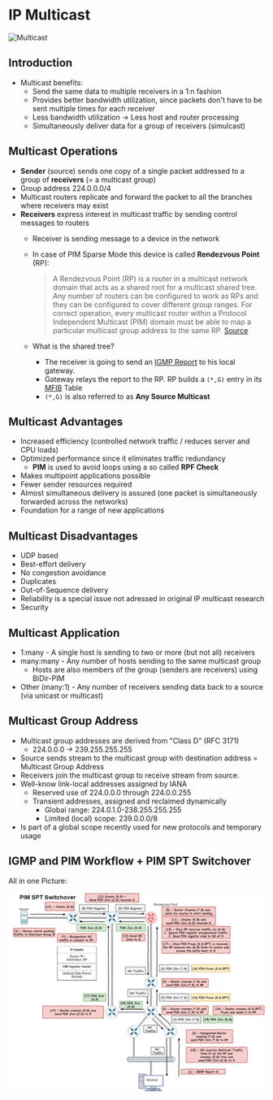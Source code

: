 # IP Multicast

![Multicast](https://upload.wikimedia.org/wikipedia/commons/thumb/3/30/Multicast.svg/800px-Multicast.svg.png)

## Introduction

- Multicast benefits:
  - Send the same data to multiple receivers in a 1:n fashion
  - Provides better bandwidth utilization, since packets don't have to be sent multiple times for each receiver
  - Less bandwidth utilization -> Less host and router processing
  - Simultaneously deliver data for a group of receivers (simulcast)
  
## Multicast Operations

- **Sender** (source) sends one copy of a single packet addressed to a group of **receivers** (= a multicast group)
- Group address 224.0.0.0/4
- Multicast routers replicate and forward the packet to all the branches where receivers may exist
- **Receivers** express interest in multicast traffic by sending control messages to routers
  - Receiver is sending message to a device in the network
  - In case of PIM Sparse Mode this device is called **Rendezvous Point** (RP):
    > A Rendezvous Point (RP) is a router in a multicast network domain that acts as a shared root for a multicast shared tree. 
    > Any number of routers can be configured to work as RPs and they can be configured to cover different group ranges. 
    > For correct operation, every multicast router within a Protocol Independent Multicast (PIM) domain must be able to map a particular multicast group address to the same RP.
    [Source](https://www.cisco.com/c/en/us/products/collateral/ios-nx-os-software/ip-multicast/whitepaper_c11-508498.html)
    
  - What is the shared tree?
    - The receiver is going to send an [IGMP Report](https://tools.ietf.org/html/rfc2236) to his local gateway.
    - Gateway relays the report to the RP. RP builds a `(*,G)` entry in its [MFIB](https://www.cisco.com/c/en/us/td/docs/ios-xml/ios/ipmulti_mfib/configuration/xe-16/imc-mfib-xe-16-book/imc-mfib-overview.html#GUID-EFEE7C66-3BDB-468D-9CBC-F2B7F9C9A1F6) Table
    - `(*,G)` is also referred to as __Any Source Multicast__
    
## Multicast Advantages

- Increased efficiency (controlled network traffic / reduces server and CPU loads)
- Optimized performance since it eliminates traffic redundancy 
  - **PIM** is used to avoid loops using a so called **RPF Check**
- Makes multipoint applications possible
- Fewer sender resources required
- Almost simultaneous delivery is assured (one packet is simultaneously forwarded across the networks)
- Foundation for a range of new applications

## Multicast Disadvantages

- UDP based
- Best-effort delivery
- No congestion avoidance
- Duplicates
- Out-of-Sequence delivery
- Reliability is a special issue not adressed in original IP multicast research
- Security

## Multicast Application

- 1:many - A single host is sending to two or more (but not all) receivers
- many:many - Any number of hosts sending to the same multicast group
  - Hosts are also members of the group (senders are receivers) using BiDir-PIM
- Other (many:1) - Any number of receivers sending data back to a source (via unicast or multicast)

## Multicast Group Address

- Multicast group addresses are derived from "Class D" (RFC 3171)
  - 224.0.0.0 -> 239.255.255.255
- Source sends stream to the multicast group with destination address = Multicast Group Address
- Receivers join the multicast group to receive stream from source.
- Well-know link-local addresses assigned by IANA
  - Reserved use of 224.0.0.0 through 224.0.0.255
  - Transient addresses, assigned and reclaimed dynamically
    - Global range: 224.0.1.0-238.255.255.255
    - Limited (local) scope: 239.0.0.0/8
- Is part of a global scope recently used for new protocols and temporary usage

## IGMP and PIM Workflow + PIM SPT Switchover

All in one Picture:

![IGMP PIM SPT Switchover](https://github.com/Paraidomat/paraidomat.github.io/blob/master/en_US/resources/IGMP%20PIM%20SPT%20Switchover.png)
